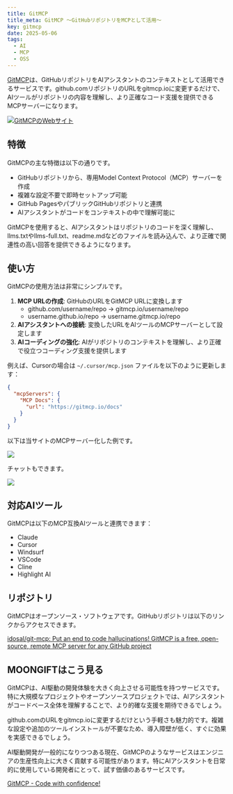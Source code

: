 ```yaml
---
title: GitMCP
title_meta: GitMCP 〜GitHubリポジトリをMCPとして活用〜
key: gitmcp
date: 2025-05-06
tags:
  - AI
  - MCP
  - OSS
---
```


[GitMCP](https://gitmcp.io/)は、GitHubリポジトリをAIアシスタントのコンテキストとして活用できるサービスです。github.comリポジトリのURLをgitmcp.ioに変更するだけで、AIツールがリポジトリの内容を理解し、より正確なコード支援を提供できるMCPサーバーになります。

[![GitMCPのWebサイト](/img/services/gitmcp.jpg)](https://gitmcp.io/)

<!--more-->

## 特徴

GitMCPの主な特徴は以下の通りです。

- GitHubリポジトリから、専用Model Context Protocol（MCP）サーバーを作成
- 複雑な設定不要で即時セットアップ可能
- GitHub PagesやパブリックGitHubリポジトリと連携
- AIアシスタントがコードをコンテキストの中で理解可能に

GitMCPを使用すると、AIアシスタントはリポジトリのコードを深く理解し、llms.txtやllms-full.txt、readme.mdなどのファイルを読み込んで、より正確で関連性の高い回答を提供できるようになります。

## 使い方

GitMCPの使用方法は非常にシンプルです。

1. **MCP URLの作成**: GitHubのURLをGitMCP URLに変換します
   - github.com/username/repo → gitmcp.io/username/repo
   - username.github.io/repo → username.gitmcp.io/repo
2. **AIアシスタントへの接続**: 変換したURLをAIツールのMCPサーバーとして設定します
3. **AIコーディングの強化**: AIがリポジトリのコンテキストを理解し、より正確で役立つコーディング支援を提供します

例えば、Cursorの場合は `~/.cursor/mcp.json` ファイルを以下のように更新します：

```json
{
  "mcpServers": {
    "MCP Docs": {
      "url": "https://gitmcp.io/docs"
    }
  }
}
```

以下は当サイトのMCPサーバー化した例です。

![](/img/services/gitmcp-2.jpg)

チャットもできます。

![](/img/services/gitmcp-3.jpg)

## 対応AIツール

GitMCPは以下のMCP互換AIツールと連携できます：

- Claude
- Cursor
- Windsurf
- VSCode
- Cline
- Highlight AI

## リポジトリ

GitMCPはオープンソース・ソフトウェアです。GitHubリポジトリは以下のリンクからアクセスできます。

[idosal/git\-mcp: Put an end to code hallucinations\! GitMCP is a free, open\-source, remote MCP server for any GitHub project](https://github.com/idosal/git-mcp)

## MOONGIFTはこう見る

GitMCPは、AI駆動の開発体験を大きく向上させる可能性を持つサービスです。特に大規模なプロジェクトやオープンソースプロジェクトでは、AIアシスタントがコードベース全体を理解することで、より的確な支援を期待できるでしょう。

github.comのURLをgitmcp.ioに変更するだけという手軽さも魅力的です。複雑な設定や追加のツールインストールが不要なため、導入障壁が低く、すぐに効果を実感できるでしょう。

AI駆動開発が一般的になりつつある現在、GitMCPのようなサービスはエンジニアの生産性向上に大きく貢献する可能性があります。特にAIアシスタントを日常的に使用している開発者にとって、試す価値のあるサービスです。

[GitMCP - Code with confidence!](https://gitmcp.io/)